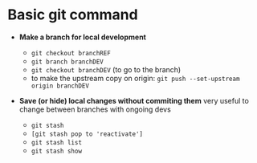 # Basic git command

* **Make a branch for local development**
	* ```git checkout branchREF```
	* ```git branch branchDEV```
	* ```git checkout branchDEV```  (to go to the branch)
	* to make the upstream copy on origin: ```git push --set-upstream origin branchDEV```


* **Save (or hide) local changes without commiting them**
very useful to change between branches with ongoing devs
	* ```git stash```
	* ```[git stash pop to 'reactivate']```
	* ```git stash list```
	* ```git stash show```

